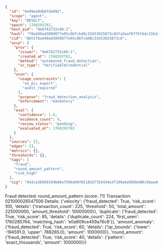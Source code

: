 ```json
{
  "id": "6e99ee0d66fd4d92",
  "scope": "agent",
  "key": "RESULT",
  "epoch": 1760293782,
  "host_pid": "9e6742732c60:1",
  "hash": "f8ad49ad3099877e95c0bfcbd8c33d33925873c84fa3ea76f75f4dc31b3d8a0b",
  "cid": "QmV1f8ad49ad3099877e95c0bfcbd8c33d33925873c8",
  "aicp": {
    "prov": {
      "issuer": "9e6742732c60:1",
      "created_at": 1760293782,
      "method": "automated_fraud_detection",
      "vc_type": "VerifiableCredential"
    },
    "ucon": {
      "usage_constraints": [
        "no_pii_export",
        "audit_required"
      ],
      "purpose": "fraud_detection_analysis",
      "enforcement": "mandatory"
    },
    "eval": {
      "confidence": 1.0,
      "evidence_count": 0,
      "review_status": "pending",
      "evaluated_at": 1760293782
    }
  },
  "sources": [],
  "edges": [],
  "metrics": {},
  "thresholds": {},
  "tags": [
    "fraud",
    "round_amount_pattern",
    "risk_high"
  ],
  "sig": "842ce26859194b86e7596d48f6518d377b5434e3f199a6e995b480c58aad6db5"
}
```

Fraud detected: round_amount_pattern (score: 71)
Transaction: 021000026547506
Details: {'velocity': {'fraud_detected': True, 'risk_score': 100, 'details': {'transaction_count': 225, 'threshold': 50, 'total_amount': 225000000, 'amount_threshold': 10000000}}, 'duplicate': {'fraud_detected': True, 'risk_score': 85, 'details': {'duplicate_count': 224, 'first_seen': 1760285764, 'matching_hash': 'e0a909ce459a76c8'}}, 'amount_anomaly': {'fraud_detected': True, 'risk_score': 60, 'details': {'iqr_bounds': {'lower': -194591.0, 'upper': 788265.0}, 'amount': 1000000}}, 'round_amount': {'fraud_detected': True, 'risk_score': 40, 'details': {'pattern': 'exact_thousands', 'amount': 1000000}}}